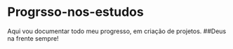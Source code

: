 # Progrsso-nos-estudos
Aqui vou documentar todo meu progresso, em criação de projetos.
##Deus na frente sempre!
